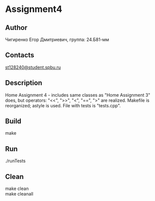 # Assignment4
## Author
Чигиренко Егор Дмитриевич, группа: 24.Б81-мм
## Contacts
st128240@student.spbu.ru
## Description
Home Assignment 4 - includes same classes as "Home Assignment 3" does, but operators: "<<", ">>", "<", "==", ">" are realized. Makefile is reorganized; astyle is used. File with tests is "tests.cpp".
## Build
make
## Run
./runTests
## Clean
make clean  
make cleanall
